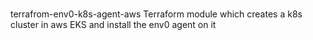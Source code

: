 # 
terrafrom-env0-k8s-agent-aws
Terraform module which creates a k8s cluster in aws EKS and install the env0 agent on it

